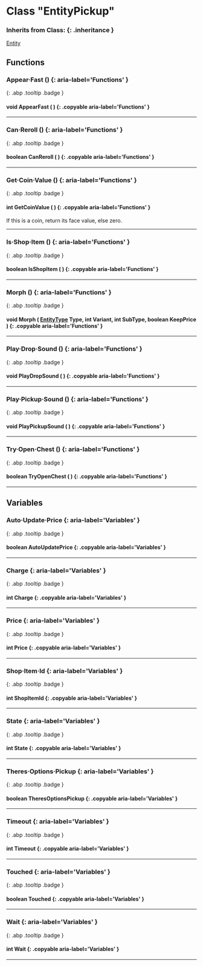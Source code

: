 # Class "EntityPickup"
### Inherits from Class: {: .inheritance }
[Entity](Entity.md)
## Functions
### Appear·Fast () {: aria-label='Functions' }
[ ](#){: .abp .tooltip .badge }
#### void AppearFast ( ) {: .copyable aria-label='Functions' }

___ 
### Can·Reroll () {: aria-label='Functions' }
[ ](#){: .abp .tooltip .badge }
#### boolean CanReroll ( ) {: .copyable aria-label='Functions' }

___ 
### Get·Coin·Value () {: aria-label='Functions' }
[ ](#){: .abp .tooltip .badge }
#### int GetCoinValue ( ) {: .copyable aria-label='Functions' }
If this is a coin, return its face value, else zero. 
___ 
### Is·Shop·Item () {: aria-label='Functions' }
[ ](#){: .abp .tooltip .badge }
#### boolean IsShopItem ( ) {: .copyable aria-label='Functions' }

___ 
### Morph () {: aria-label='Functions' }
[ ](#){: .abp .tooltip .badge }
#### void Morph ( [EntityType](../abp/enums/EntityType) Type, int Variant, int SubType, boolean KeepPrice ) {: .copyable aria-label='Functions' }

___ 
### Play·Drop·Sound () {: aria-label='Functions' }
[ ](#){: .abp .tooltip .badge }
#### void PlayDropSound ( ) {: .copyable aria-label='Functions' }

___ 
### Play·Pickup·Sound () {: aria-label='Functions' }
[ ](#){: .abp .tooltip .badge }
#### void PlayPickupSound ( ) {: .copyable aria-label='Functions' }

___ 
### Try·Open·Chest () {: aria-label='Functions' }
[ ](#){: .abp .tooltip .badge }
#### boolean TryOpenChest ( ) {: .copyable aria-label='Functions' }

___ 
## Variables
### Auto·Update·Price {: aria-label='Variables' }
[ ](#){: .abp .tooltip .badge }
#### boolean AutoUpdatePrice  {: .copyable aria-label='Variables' }

___ 
### Charge {: aria-label='Variables' }
[ ](#){: .abp .tooltip .badge }
#### int Charge  {: .copyable aria-label='Variables' }

___ 
### Price {: aria-label='Variables' }
[ ](#){: .abp .tooltip .badge }
#### int Price  {: .copyable aria-label='Variables' }

___ 
### Shop·Item·Id {: aria-label='Variables' }
[ ](#){: .abp .tooltip .badge }
#### int ShopItemId  {: .copyable aria-label='Variables' }

___ 
### State {: aria-label='Variables' }
[ ](#){: .abp .tooltip .badge }
#### int State  {: .copyable aria-label='Variables' }

___ 
### Theres·Options·Pickup {: aria-label='Variables' }
[ ](#){: .abp .tooltip .badge }
#### boolean TheresOptionsPickup  {: .copyable aria-label='Variables' }

___ 
### Timeout {: aria-label='Variables' }
[ ](#){: .abp .tooltip .badge }
#### int Timeout  {: .copyable aria-label='Variables' }

___ 
### Touched {: aria-label='Variables' }
[ ](#){: .abp .tooltip .badge }
#### boolean Touched  {: .copyable aria-label='Variables' }

___ 
### Wait {: aria-label='Variables' }
[ ](#){: .abp .tooltip .badge }
#### int Wait  {: .copyable aria-label='Variables' }

___ 

